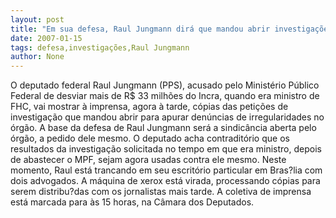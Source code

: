 ```yaml
---
layout: post
title: "Em sua defesa, Raul Jungmann dirá que mandou abrir investigações"
date: 2007-01-15
tags: defesa,investigações,Raul Jungmann
author: None
---
```

O deputado federal Raul Jungmann (PPS), acusado pelo Ministério Público Federal de desviar mais de R$ 33 milhões do Incra, quando era ministro de FHC, vai mostrar à imprensa, agora à tarde, cópias das petições de investigação que mandou abrir para apurar denúncias de irregularidades no órgão.
A base da defesa de Raul Jungmann será a sindicância aberta pelo órgão, a pedido dele mesmo.
O deputado acha contraditório que os resultados da investigação solicitada no tempo em que era ministro, depois de abastecer o MPF, sejam agora usadas contra ele mesmo.
Neste momento, Raul está trancando em seu escritório particular em Bras?lia com dois advogados.
A máquina de xerox está virada, processando cópias para serem distribu?das com os jornalistas mais tarde.
A coletiva de imprensa está marcada para às 15 horas, na Câmara dos Deputados. 